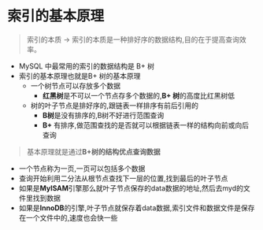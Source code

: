 # 索引的基本原理 

> 索引的本质 -> 索引的本质是一种排好序的数据结构,目的在于提高查询效率。

- MySQL 中最常用的索引的数据结构是 B+ 树
- 索引的基本原理也就是B+ 树的基本原理
  - 一个树节点可以存放多个数据
    - **红黑树**是不可以一个节点存多个数据的,**B+ 树**的高度比红黑树低
  - 树的叶子节点是排好序的,跟链表一样排序有前后引用的
    - **B树**是没有排序的,B树不好进行范围查询
    - **B+** 有排序,做范围查找的是否就可以根据链表一样的结构向前或向后查询

> 基本原理就是通过**B+树的结构优点查询数据**

- 一个节点称为一页,一页可以包括多个数据
- 查询开始利用二分法从根节点查找下一层的位置,找到最后的叶子节点
- 如果是**MyISAM**引擎那么就叶子节点保存的data数据的地址,然后去myd的文件里找到数据
- 如果是**InnoDB**的引擎,叶子节点就保存着data数据,索引文件和数据文件是保存在一个文件中的,速度也会快一些